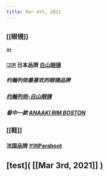 ```yaml
---
title: Mar 4th, 2021
---
```


##
### [[眼镜]]
#t
#### 🇯🇵 日本品牌 [白山眼镜](http://hakusan-megane.co.jp/)
##### 约翰列侬最喜欢的眼镜品牌
##### [约翰列侬-白山眼镜](https://pic1.zhimg.com/80/v2-d889355ec18ec4b25b61eb4466d3e276_1440w.jpg?source=1940ef5c)
##### 看中一款 [ANAAKI RIM BOSTON](http://hakusan-megane.co.jp/originalframes/conbination/anaaki-rim-boston/)
### [[鞋]]
#### 法国品牌 🇫🇷[Paraboot](https://www.paraboot.com/)
##
## [test]( [[Mar 3rd, 2021]] )
##

